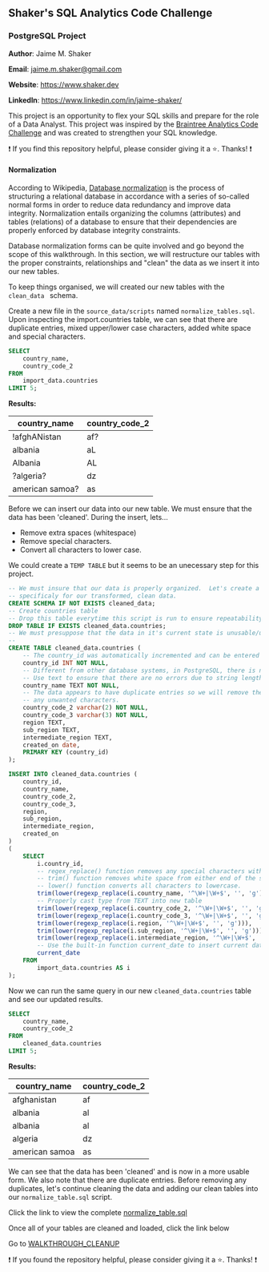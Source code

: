 ## Shaker's SQL Analytics Code Challenge
### PostgreSQL Project

**Author**: Jaime M. Shaker

**Email**: jaime.m.shaker@gmail.com

**Website**: https://www.shaker.dev

**LinkedIn**: https://www.linkedin.com/in/jaime-shaker/ 

This project is an opportunity to flex your SQL skills and prepare for the role of a Data Analyst.  This project was inspired by the [Braintree Analytics Code Challenge](https://github.com/AlexanderConnelly/BrainTree_SQL_Coding_Challenge_Data_Analyst) and was created to strengthen your SQL knowledge.

:exclamation: If you find this repository helpful, please consider giving it a :star:. Thanks! :exclamation:

#### Normalization

According to Wikipedia, [Database normalization](https://en.wikipedia.org/wiki/Database_normalization)  is the process of structuring a relational database in accordance with a series of so-called normal forms in order to reduce data redundancy and improve data integrity. Normalization entails organizing the columns (attributes) and tables (relations) of a database to ensure that their dependencies are properly enforced by database integrity constraints.

Database normalization forms can be quite involved and go beyond the scope of this walkthrough.  In this section, we will restructure our tables with the proper constraints, relationships and "clean" the data as we insert it into our new tables.

To keep things organised, we will created our new tables with the `clean_data ` schema.

Create a new file in the `source_data/scripts` named `normalize_tables.sql`.  Upon inspecting the import.countries table, we can see that there are duplicate entries, mixed upper/lower case characters, added white space and special characters.

```sql
SELECT 
	country_name,
	country_code_2
FROM 
	import_data.countries 
LIMIT 5;
```

**Results:**

country_name   |country_code_2|
---------------|--------------|
!afghANistan   |af?           |
  albania      |aL            |
Albania        |AL            |
?algeria?      |dz            |
american samoa?|as            |

Before we can insert our data into our new table. We must ensure that the data has been 'cleaned'.  During the insert, lets...
* Remove extra spaces (whitespace)
* Remove special characters.
* Convert all characters to lower case.

We could create a `TEMP TABLE` but it seems to be an unecessary step for this project.

```sql
-- We must insure that our data is properly organized.  Let's create a schema
-- specificaly for our transformed, clean data.
CREATE SCHEMA IF NOT EXISTS cleaned_data;
-- Create countries table
-- Drop this table everytime this script is run to ensure repeatability.
DROP TABLE IF EXISTS cleaned_data.countries;
-- We must presuppose that the data in it's current state is unusable/unreliable.
-- 
CREATE TABLE cleaned_data.countries (
	-- The country_id was automatically incremented and can be entered as an integer.
	country_id INT NOT NULL,
	-- Different from other database systems, in PostgreSQL, there is no performance difference among the three character types (char, varchar and text).  
	-- Use text to ensure that there are no errors due to string length.
	country_name TEXT NOT NULL,
	-- The data appears to have duplicate entries so we will remove them once the data has been cleaned of
	-- any unwanted characters.
	country_code_2 varchar(2) NOT NULL,
	country_code_3 varchar(3) NOT NULL,
	region TEXT,
	sub_region TEXT,
	intermediate_region TEXT,
	created_on date,
	PRIMARY KEY (country_id)
);

INSERT INTO cleaned_data.countries (
	country_id,
	country_name,
	country_code_2,
	country_code_3,
	region,
	sub_region,
	intermediate_region,
	created_on
)
(
	SELECT
		i.country_id,
		-- regex_replace() function removes any special characters with a simple regex-expression.
		-- trim() function removes white space from either end of the string.
		-- lower() function converts all characters to lowercase.
		trim(lower(regexp_replace(i.country_name, '^\W+|\W+$', '', 'g'))),
		-- Properly cast type from TEXT into new table
		trim(lower(regexp_replace(i.country_code_2, '^\W+|\W+$', '', 'g')))::varchar,
		trim(lower(regexp_replace(i.country_code_3, '^\W+|\W+$', '', 'g')))::varchar,
		trim(lower(regexp_replace(i.region, '^\W+|\W+$', '', 'g'))),
		trim(lower(regexp_replace(i.sub_region, '^\W+|\W+$', '', 'g'))),
		trim(lower(regexp_replace(i.intermediate_region, '^\W+|\W+$', '', 'g'))),
		-- Use the built-in function current_date to insert current date into created_on field.
		current_date
	FROM 
		import_data.countries AS i
);
```
Now we can run the same query in our new `cleaned_data.countries` table and see our updated results.

```sql
SELECT 
	country_name,
	country_code_2
FROM 
	cleaned_data.countries 
LIMIT 5;
```

**Results:**

country_name  |country_code_2|
--------------|--------------|
afghanistan   |af            |
albania       |al            |
albania       |al            |
algeria       |dz            |
american samoa|as            |

We can see that the data has been 'cleaned' and is now in a more usable form.  We also note that there are duplicate entries.   Before removing any duplicates, let's continue cleaning the data and adding our clean tables into our `normalize_table.sql` script. 

Click the link to view the complete [normalize_table.sql](../source_data/scripts/normalize_tables.sql)

Once all of your tables are cleaned and loaded, click the link below

 Go to [WALKTHROUGH_CLEANUP](WALKTHROUGH_CLEANUP.md)

:exclamation: If you found the repository helpful, please consider giving it a :star:. Thanks! :exclamation:



